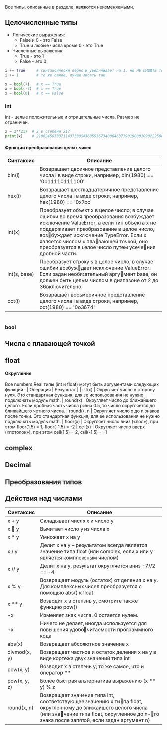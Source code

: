 Все типы, описанные в разделе, являются неизменяемыми.

## Целочисленные типы
* Логические выражения:
  * False и 0 - это False
  * True и любые числа кроме 0 - это True
* Численные выражения:
  * True - это 1
  * False - это 0
  
```python
i += True     # синтаксически верно и увеличивает на 1, но НЕ ПИШИТЕ ТАК
i += 1        # то же самое, лучше писать так

x = bool(7)   # x == True
x = bool(-7)  # x == True
x = bool(0)   # x == False
```

### int

int - целые положительные и отрицательные числа. Размер не ограничен.

```python
x = 2**217  # 2 в степени 217
print(x)    # 210624583337114373395836055367340864637790190801098222508621955072
```

#### Функции преобразования целых чисел

| Синтаксис | Описание |
|---|---|
| bin(i) | Возвращает двоичное представление целого числа i в виде строки, например, bin(1980) == '0b11110111100' |
| hex(i)| Возвращает шестнадцатеричное представление целого числа i в виде строки, например, hex(1980) == '0x7bc'
|int(x)| Преобразует объект x в целое число; в случае ошибки во время преобразования возбуждает исключение ValueError, а если тип объекта x не поддерживает преобразование в целое число, возбуждает исключение TypeError. Если x является числом с плавающей точкой, оно преобразуется в целое число путем усечения дробной части.
|int(s, base) | Преобразует строку s в целое число, в случае ошибки возбуждает исключение ValueError. Если задан необязательный аргумент base, он должен быть целым числом в диапазоне от 2 до 36включительно.
| oct(i) | Возвращает восьмеричное представление целого числа i в виде строки, например, oct(1980) == '0o3674'

```python


```



### bool

## Числа с плавающей точкой

## float

#### Округление 

Все  numbers.Real типы (int и float) могут быть аргументами следующих функций :
| Операция | Результат |
| int(x) |	Округляет число в сторону нуля. Это стандартная функция, для ее использования не нужно подключать модуль math.
| round(x) | Округляет число до ближайшего целого. Если дробная часть числа равна 0.5, то число округляется до ближайшего четного числа.
| round(x, n |	Округляет число x до n знаков после точки. Это стандартная функция, для ее использования не нужно подключать модуль math.
| floor(x) | Округляет число вниз («пол»), при этом floor(1.5) = 1, floor(-1.5) = -2
| ceil(x) | Округляет число вверх («потолок»), при этом ceil(1.5) = 2, ceil(-1.5) = -1


## complex

## Decimal

## Преобразования типов

## Действия над числами

| Синтаксис | Описание
|---|---|
| x + y | Складывает число x и число y
| x  y | Вычитает число y из числа x
| x * y | Умножает x на y
| x / y | Делит x на y – результатом всегда является значение типа float (или complex, если x или y является комплексным числом)
| x // y | Делит x на y, результат округляется вниз -7//2 == -4
| x % y | Возвращает модуль (остаток) от деления x на y. Для комплексных чисел преобразуется с помощью abs() к float |
| x \*\* y | Возводит x в степень y, смотрите также функцию pow()|
| -x | Изменяет знак числа. 0 остается нулем. |
| +x | Ничего не делает, иногда используется для повышения удобочитаемости программного кода
| abs(x) | Возвращает абсолютное значение x
| divmod(x, y) | Возвращает частное и остаток деления x на y в виде кортежа двух значений типа int
| pow(x, y) | Возводит x в степень y; то же самое, что и оператор \*\*
| pow(x, y, z) | Более быстрая альтернатива выражению (x ** y) % z
| round(x, n) | Возвращает значение типа int, соответствующее значению x типа float, округленному до ближайшего целого числа (или значение типа float, округленное до n-го знака после запятой, если задан аргумент n)